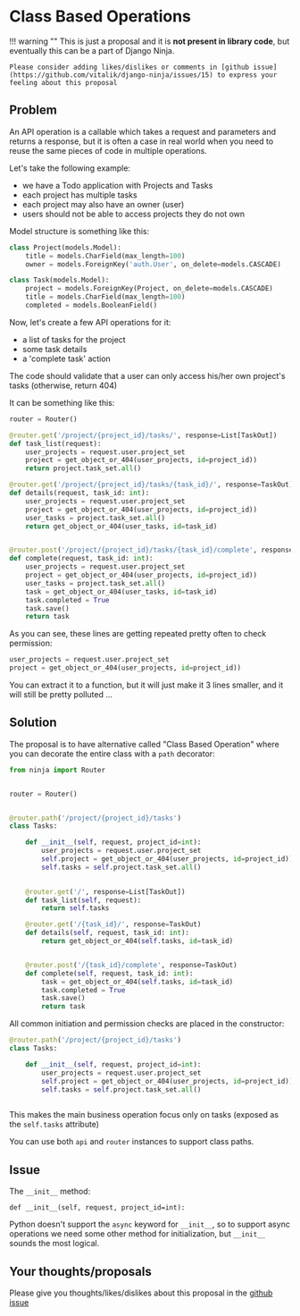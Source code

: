# Class Based Operations


!!! warning ""
    This is just a proposal and it is **not present in library code**, but eventually this can be a part of Django Ninja.

    Please consider adding likes/dislikes or comments in [github issue](https://github.com/vitalik/django-ninja/issues/15) to express your feeling about this proposal


## Problem

An API operation is a callable which takes a request and parameters and returns a response, but it is often a case in real world when you need to reuse the same pieces of code in multiple operations.

Let's take the following example:

 - we have a Todo application with Projects and Tasks
 - each project has multiple tasks
 - each project may also have an owner (user)
 - users should not be able to access projects they do not own

Model structure is something like this:

```Python
class Project(models.Model):
    title = models.CharField(max_length=100)
    owner = models.ForeignKey('auth.User', on_delete=models.CASCADE)

class Task(models.Model):
    project = models.ForeignKey(Project, on_delete=models.CASCADE)
    title = models.CharField(max_length=100)
    completed = models.BooleanField()
```


Now, let's create a few API operations for it:

 - a list of tasks for the project
 - some task details
 - a 'complete task' action

The code should validate that a user can only access his/her own project's tasks (otherwise, return 404)

It can be something like this:


```Python
router = Router()

@router.get('/project/{project_id}/tasks/', response=List[TaskOut])
def task_list(request):
    user_projects = request.user.project_set
    project = get_object_or_404(user_projects, id=project_id))
    return project.task_set.all()

@router.get('/project/{project_id}/tasks/{task_id}/', response=TaskOut)
def details(request, task_id: int):
    user_projects = request.user.project_set
    project = get_object_or_404(user_projects, id=project_id))
    user_tasks = project.task_set.all()
    return get_object_or_404(user_tasks, id=task_id)


@router.post('/project/{project_id}/tasks/{task_id}/complete', response=TaskOut)
def complete(request, task_id: int):
    user_projects = request.user.project_set
    project = get_object_or_404(user_projects, id=project_id))
    user_tasks = project.task_set.all()
    task = get_object_or_404(user_tasks, id=task_id)
    task.completed = True
    task.save()
    return task
```


As you can see, these lines are getting repeated pretty often to check permission:

```Python hl_lines="1 2 "
user_projects = request.user.project_set
project = get_object_or_404(user_projects, id=project_id))
```

You can extract it to a function, but it will just make it 3 lines smaller, and it will still be pretty polluted ...


## Solution

The proposal is to have alternative called "Class Based Operation" where you can decorate the entire class with a `path` decorator:


```Python hl_lines="7 8"
from ninja import Router


router = Router()


@router.path('/project/{project_id}/tasks')
class Tasks:

    def __init__(self, request, project_id=int):
        user_projects = request.user.project_set
        self.project = get_object_or_404(user_projects, id=project_id))
        self.tasks = self.project.task_set.all()
    

    @router.get('/', response=List[TaskOut])
    def task_list(self, request):
        return self.tasks

    @router.get('/{task_id}/', response=TaskOut)
    def details(self, request, task_id: int):
        return get_object_or_404(self.tasks, id=task_id)


    @router.post('/{task_id}/complete', response=TaskOut)
    def complete(self, request, task_id: int):
        task = get_object_or_404(self.tasks, id=task_id)
        task.completed = True
        task.save()
        return task

```

All common initiation and permission checks are placed in the constructor:
```Python hl_lines="5 6 7"
@router.path('/project/{project_id}/tasks')
class Tasks:

    def __init__(self, request, project_id=int):
        user_projects = request.user.project_set
        self.project = get_object_or_404(user_projects, id=project_id))
        self.tasks = self.project.task_set.all()
    
```
This makes the main business operation focus only on tasks (exposed as the `self.tasks` attribute)

You can use both `api` and `router` instances to support class paths.

## Issue

The `__init__` method:

```def __init__(self, request, project_id=int):```

Python doesn't support the `async` keyword for `__init__`, so to support async operations we need some other method for initialization, but `__init__` sounds the most logical.


## Your thoughts/proposals

Please give you thoughts/likes/dislikes about this proposal in the [github issue](https://github.com/vitalik/django-ninja/issues/15)



